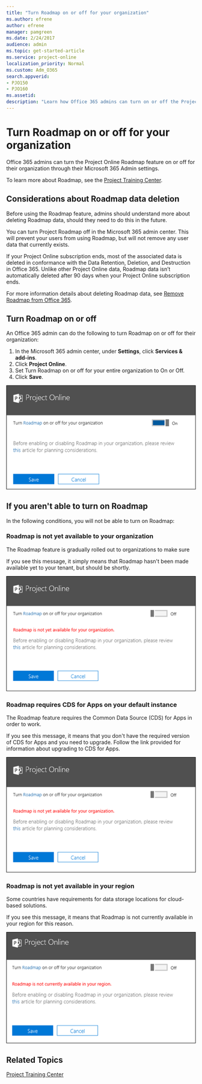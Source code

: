 ```yaml
---
title: "Turn Roadmap on or off for your organization"
ms.author: efrene
author: efrene
manager: pamgreen
ms.date: 2/24/2017
audience: admin
ms.topic: get-started-article
ms.service: project-online
localization_priority: Normal
ms.custom: Adm_O365
search.appverid:
- PJO150
- PJO160
ms.assetid: 
description: "Learn how Office 365 admins can turn on or off the Project Online Roadmap feature for their organizations."
---
```


# Turn Roadmap on or off for your organization

Office 365 admins can turn the Project Online Roadmap feature on or off for their organization through their Microsoft 365 Admin settings.

To learn more about Roadmap, see the [Project Training Center](https://support.office.com/en-us/article/project-training-63f1db89-1ee0-4113-bedc-03fc5ec6223a).

## Considerations about Roadmap data deletion

Before using the Roadmap feature, admins should understand more about deleting Roadmap data, should they need to do this in the future.
  
You can turn Project Roadmap off in the Microsoft 365 admin center. This will prevent your users from using Roadmap, but will not remove any user data that currently exists. 

If your Project Online subscription ends, most of the associated data is deleted in conformance with the Data Retention, Deletion, and Destruction in Office 365. Unlike other Project Online data, Roadmap data isn’t automatically deleted after 90 days when your Project Online subscription ends.

For more information details about deleting Roadmap data, see 
[Remove Roadmap from Office 365](remove-roadmap-from-office-365.md).

## Turn Roadmap on or off

An Office 365 admin can do the following to turn Roadmap on or off for their organization:
 
 
1. In the Microsoft 365 admin center, under **Settings**, click **Services & add-ins**.
2. Click **Project Online**.
3. Set Turn Roadmap on or off for your entire organization to On or Off.
4. Click **Save**.

![Roadmap Setting](media/roadmapToggle.png)
    
## If you aren't able to turn on Roadmap

In the following conditions, you will not be able to turn on Roadmap:

### Roadmap is not yet available to your organization

The Roadmap feature is gradually rolled out to organizations to make sure 

If you see this message, it simply means that Roadmap hasn't been made available yet to your tenant, but should be shortly.

![Roadmap not available](media/roadmapNA.png)
 
 
### Roadmap requires CDS for Apps on your default instance

The Roadmap feature requires the Common Data Source (CDS) for Apps in order to work.

If you see this message, it means that you don't have the required version of CDS for Apps and you need to upgrade.  Follow the link provided for information about upgrading to CDS for Apps.

![Need to upgrade to CDS for Apps](media/roadmapNA.png)
 
### Roadmap is not yet available in your region

Some countries have requirements for data storage locations for cloud-based solutions.

If you see this message, it means that Roadmap is not currently available in your region for this reason.

![Roadmap not available](media/roadmapRegion.png)

  
## Related Topics
<a name="step5"> </a>

[Project Training Center](https://support.office.com/en-us/article/project-training-63f1db89-1ee0-4113-bedc-03fc5ec6223a)
  

